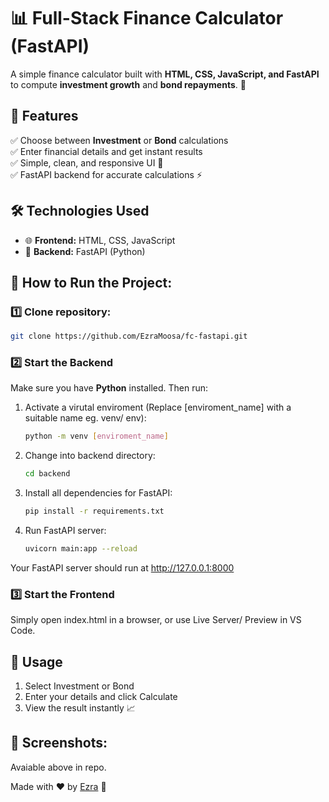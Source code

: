 # 📊 Full-Stack Finance Calculator (FastAPI)

A simple finance calculator built with **HTML, CSS, JavaScript, and FastAPI** to compute **investment growth** and **bond repayments**. 🚀  

## 🌟 Features
✅ Choose between **Investment** or **Bond** calculations  
✅ Enter financial details and get instant results  
✅ Simple, clean, and responsive UI 🎨  
✅ FastAPI backend for accurate calculations ⚡  

## 🛠️ Technologies Used
- 🌐 **Frontend:** HTML, CSS, JavaScript  
- 🚀 **Backend:** FastAPI (Python)  

## 🚀 How to Run the Project:

### 1️⃣ Clone repository:
```sh
git clone https://github.com/EzraMoosa/fc-fastapi.git
```

### 2️⃣ Start the Backend
Make sure you have **Python** installed. Then run:
1. Activate a virutal enviroment (Replace [enviroment_name] with a suitable name eg. venv/ env):
    ```sh
    python -m venv [enviroment_name]
    ```
2. Change into backend directory:
    ```sh
    cd backend
    ```
3. Install all dependencies for FastAPI:
    ```sh
    pip install -r requirements.txt
    ```
4. Run FastAPI server:
    ```sh
    uvicorn main:app --reload
    ```
  Your FastAPI server should run at http://127.0.0.1:8000

### 3️⃣ Start the Frontend
Simply open index.html in a browser, or use Live Server/ Preview in VS Code.

## 🎯 Usage
1. Select Investment or Bond
2. Enter your details and click Calculate
3. View the result instantly 📈

## 📸 Screenshots:
Avaiable above in repo.

Made with ❤️ by [Ezra](https://github.com/EzraMoosa) 🚀
